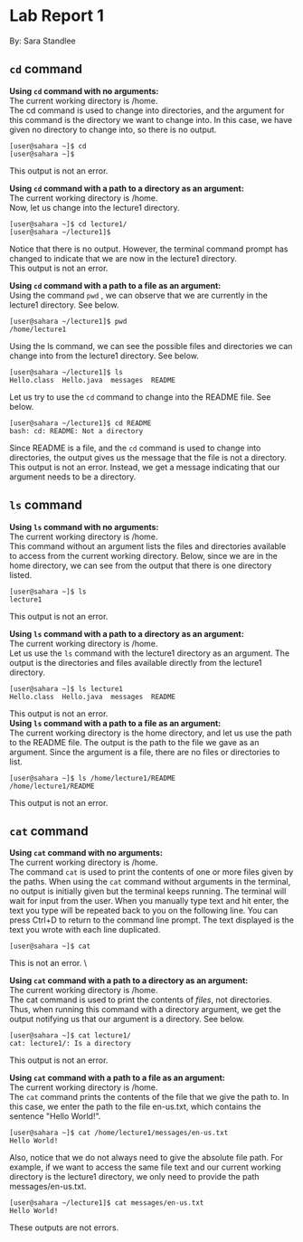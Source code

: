 # Lab Report 1
By: Sara Standlee
## `cd` command
**Using `cd` command with no arguments:** \
The current working directory is /home. \
The cd command is used to change into directories, and the argument for this command is the directory we want to change into. In this case, we have given no directory to change into, so there is no output. 
```
[user@sahara ~]$ cd
[user@sahara ~]$
```
This output is not an error. 
 
**Using `cd` command with a path to a directory as an argument:** \
The current working directory is /home. \
Now, let us change into the lecture1 directory. 
```
[user@sahara ~]$ cd lecture1/
[user@sahara ~/lecture1]$ 
```
Notice that there is no output. However, the terminal command prompt has changed to indicate that we are now in the lecture1 directory. \
This output is not an error. 

**Using `cd` command with a path to a file as an argument:** \
Using the command `pwd` , we can observe that we are currently in the lecture1 directory. See below. 
```
[user@sahara ~/lecture1]$ pwd
/home/lecture1
```
Using the ls command, we can see the possible files and directories we can change into from the lecture1 directory. See below. 
```
[user@sahara ~/lecture1]$ ls
Hello.class  Hello.java  messages  README
```
Let us try to use the `cd` command to change into the README file. See below. 
```
[user@sahara ~/lecture1]$ cd README
bash: cd: README: Not a directory
```
Since README is a file, and the `cd` command is used to change into directories, the output gives us the message that the file is not a directory.
This output is not an error. Instead, we get a message indicating that our argument needs to be a directory. 

## `ls` command
**Using `ls` command with no arguments:** \
The current working directory is /home. \
This command without an argument lists the files and directories available to access from the current working directory. Below, since we are in the home directory, we can see from the output that there is one directory listed. 
```
[user@sahara ~]$ ls
lecture1
```
This output is not an error. 

**Using `ls` command with a path to a directory as an argument:** \
The current working directory is /home. \
Let us use the `ls` command with the lecture1 directory as an argument. The output is the directories and files available directly from the lecture1 directory. 
```
[user@sahara ~]$ ls lecture1
Hello.class  Hello.java  messages  README
```
This output is not an error.\
**Using `ls` command with a path to a file as an argument:** \
The current working directory is the home directory, and let us use the path to the README file. The output is the path to the file we gave as an argument. Since the argument is a file, there are no files or directories to list. 
```
[user@sahara ~]$ ls /home/lecture1/README
/home/lecture1/README
```
This output is not an error. 

## `cat` command
**Using `cat` command with no arguments:** \
The current working directory is /home. \
The command `cat` is used to print the contents of one or more files given by the paths. When using the `cat` command without arguments in the terminal, no output is initially given but the terminal keeps running. The terminal will wait for input from the user. When you manually type text and hit enter, the text you type will be repeated back to you on the following line. You can press Ctrl+D to return to the command line prompt. The text displayed is the text you wrote with each line duplicated. 
```
[user@sahara ~]$ cat

```
This is not an error. \

**Using `cat` command with a path to a directory as an argument:** \
The current working directory is /home. \
The cat command is used to print the contents of *files*, not directories. Thus, when running this command with a directory argument, we get the output notifying us that our argument is a directory. See below. 
```
[user@sahara ~]$ cat lecture1/
cat: lecture1/: Is a directory
```
This output is not an error. 

**Using `cat` command with a path to a file as an argument:** \
The current working directory is /home. \
The `cat` command prints the contents of the file that we give the path to. In this case, we enter the path to the file en-us.txt, which contains the sentence "Hello World!". 
```
[user@sahara ~]$ cat /home/lecture1/messages/en-us.txt 
Hello World!
```
Also, notice that we do not always need to give the absolute file path. For example, if we want to access the same file text and our current working directory is the lecture1 directory, we only need to provide the path messages/en-us.txt.
```
[user@sahara ~/lecture1]$ cat messages/en-us.txt 
Hello World!
```
These outputs are not errors. 

